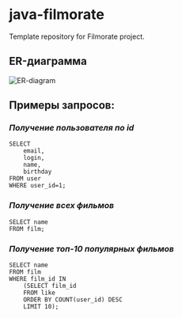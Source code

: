 # java-filmorate
Template repository for Filmorate project.
## ER-диаграмма 
![ER-diagram](https://im.wampi.ru/2023/05/05/ER-giagram.png)
## Примеры запросов:
### *Получение пользователя по id*

    SELECT
        email,
        login,
        name,
        birthday
    FROM user
    WHERE user_id=1;
### *Получение всех фильмов*

    SELECT name
    FROM film;
### *Получение топ-10 популярных фильмов*
    
    SELECT name
    FROM film
    WHERE film_id IN
        (SELECT film_id
        FROM like
        ORDER BY COUNT(user_id) DESC
        LIMIT 10);
